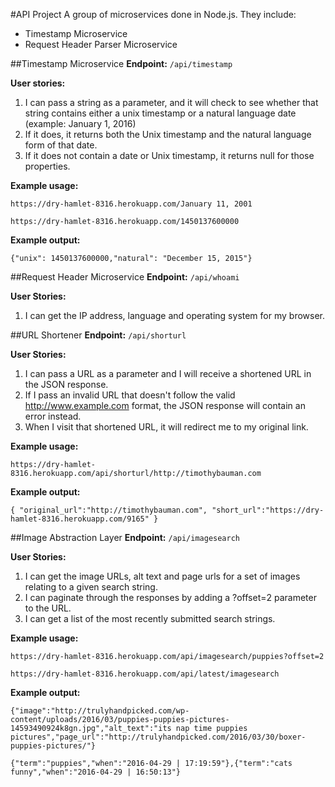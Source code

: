 #API Project
A group of microservices done in Node.js. They include:

* Timestamp Microservice
* Request Header Parser Microservice

##Timestamp Microservice
**Endpoint:** `/api/timestamp`

**User stories:**

1. I can pass a string as a parameter, and it will check to see whether that string contains either a unix timestamp or a natural language date (example: January 1, 2016)
2. If it does, it returns both the Unix timestamp and the natural language form of that date.
3. If it does not contain a date or Unix timestamp, it returns null for those properties.

**Example usage:**

`https://dry-hamlet-8316.herokuapp.com/January 11, 2001`

`https://dry-hamlet-8316.herokuapp.com/1450137600000`

**Example output:**

`{"unix": 1450137600000,"natural": "December 15, 2015"}`

##Request Header Microservice
**Endpoint:** `/api/whoami`

**User Stories:**

1. I can get the IP address, language and operating system for my browser.

##URL Shortener
**Endpoint:** `/api/shorturl`

**User Stories:**

1. I can pass a URL as a parameter and I will receive a shortened URL in the JSON response.
2. If I pass an invalid URL that doesn't follow the valid http://www.example.com format, the JSON response will contain an error instead.
3. When I visit that shortened URL, it will redirect me to my original link.

**Example usage:**

`https://dry-hamlet-8316.herokuapp.com/api/shorturl/http://timothybauman.com`

**Example output:**

`{ "original_url":"http://timothybauman.com", "short_url":"https://dry-hamlet-8316.herokuapp.com/9165" }`

##Image Abstraction Layer
**Endpoint:** `/api/imagesearch`

**User Stories:**

1. I can get the image URLs, alt text and page urls for a set of images relating to a given search string.
2. I can paginate through the responses by adding a ?offset=2 parameter to the URL.
3. I can get a list of the most recently submitted search strings.

**Example usage:**

`https://dry-hamlet-8316.herokuapp.com/api/imagesearch/puppies?offset=2`

`https://dry-hamlet-8316.herokuapp.com/api/latest/imagesearch`

**Example output:**

`{"image":"http://trulyhandpicked.com/wp-content/uploads/2016/03/puppies-puppies-pictures-14593490924k8gn.jpg","alt_text":"its nap time puppies pictures","page_url":"http://trulyhandpicked.com/2016/03/30/boxer-puppies-pictures/"}`

`{"term":"puppies","when":"2016-04-29 | 17:19:59"},{"term":"cats funny","when":"2016-04-29 | 16:50:13"}`